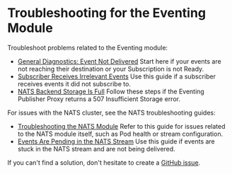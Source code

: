 # Troubleshooting for the Eventing Module

Troubleshoot problems related to the Eventing module:

- [General Diagnostics: Event Not Delivered](evnt-01-eventing-troubleshooting.md)
  Start here if your events are not reaching their destination or your Subscription is not Ready.
- [Subscriber Receives Irrelevant Events](evnt-02-subscriber-irrelevant-events.md)
  Use this guide if a subscriber receives events it did not subscribe to.
- [NATS Backend Storage Is Full](evnt-03-free-jetstream-storage.md)
  Follow these steps if the Eventing Publisher Proxy returns a 507 Insufficient Storage error.

For issues with the NATS cluster, see the NATS troubleshooting guides:
 <!-- replace these links after moving the docs to NATS repo -->
- [Troubleshooting the NATS Module](nats-01-module-troubleshooting.md)
  Refer to this guide for issues related to the NATS module itself, such as Pod health or stream configuration.
- [Events Are Pending in the NATS Stream](nats-02-fix-pending-messages.md)
  Use this guide if events are stuck in the NATS stream and are not being delivered.


If you can't find a solution, don't hesitate to create a [GitHub issue](https://github.com/kyma-project/eventing-manager/issues/new/choose).
